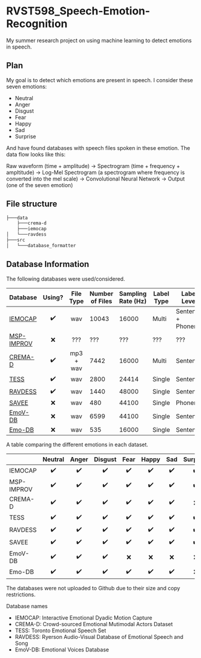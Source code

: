 # RVST598_Speech-Emotion-Recognition

My summer research project on using machine learning to detect emotions in speech.

## Plan

My goal is to detect which emotions are present in speech. I consider these seven
emotions:

- Neutral
- Anger
- Disgust
- Fear
- Happy
- Sad
- Surprise

And have found databases with speech files spoken in these emotion. The data flow looks like this:

Raw waveform (time + amplitude) -> Spectrogram (time + frequency + ampltitude) -> Log-Mel Spectrogram (a spectrogram where frequency is converted into the mel scale) -> Convolutional Neural Network -> Output (one of the seven emotion)

## File structure

```bash
├───data
    ├───crema-d
    ├───iemocap
│   └───ravdess
├───src
│   └───database_formatter
```

## Database Information

The following databases were used/considered.

| Database                                                                             |       Using?       | File Type | Number of Files | Sampling Rate (Hz) | Label Type | Label Level        |
|--------------------------------------------------------------------------------------|:------------------:|:---------:|-----------------|--------------------|------------|--------------------|
| [IEMOCAP](https://sail.usc.edu/iemocap)                                              | :heavy_check_mark: |    wav    | 10043           | 16000              | Multi      | Sentence + Phoneme |
| [MSP-IMPROV](https://ecs.utdallas.edu/research/researchlabs/msp-lab/MSP-Improv.html) |         :x:        |    ???    | ???             | ???                | ???        | ???                |
| [CREMA-D](https://github.com/CheyneyComputerScience/CREMA-D)                         | :heavy_check_mark: | mp3 + wav | 7442            | 16000              | Multi      | Sentence           |
| [TESS](https://tspace.library.utoronto.ca/handle/1807/24487)                         | :heavy_check_mark: |    wav    | 2800            | 24414              | Single     | Sentence           |
| [RAVDESS](https://smartlaboratory.org/ravdess)                                       | :heavy_check_mark: |    wav    | 1440            | 48000              | Single     | Sentence           |
| [SAVEE](http://kahlan.eps.surrey.ac.uk/savee/Database.html)                          |         :x:        |    wav    | 480             | 44100              | Single     | Phoneme            |
| [EmoV-DB](https://github.com/numediart/EmoV-DB)                                      |         :x:        |    wav    | 6599            | 44100              | Single     | Sentence           |
| [Emo-DB](http://emodb.bilderbar.info/index-1280.html)                                |         :x:        |    wav    | 535             | 16000              | Single     | Sentence           |

A table comparing the different emotions in each dataset.

|            |  Neutral |   Anger  |  Disgust |   Fear   |   Happy  |    Sad   | Surprise |   Calm   | Excitement | Frustration |  Amused  |  Sleepy  |  Bored  |
|------------|:--------:|:--------:|:--------:|:--------:|:--------:|:--------:|:--------:|:--------:|:----------:|:----------:|:--------:|:--------:|:--------:|
| IEMOCAP    | :heavy_check_mark: | :heavy_check_mark: | :heavy_check_mark: | :heavy_check_mark: | :heavy_check_mark: | :heavy_check_mark: | :heavy_check_mark: | :x: |  :heavy_check_mark:  | :heavy_check_mark:   | :x: | :x: | :x: |
| MSP-IMPROV | :heavy_check_mark: | :heavy_check_mark: | :heavy_check_mark: | :heavy_check_mark: | :heavy_check_mark: | :heavy_check_mark: | :heavy_check_mark: | :x: | :x:   | :x:   | :x: | :x: | :x: |
| CREMA-D    | :heavy_check_mark: | :heavy_check_mark: | :heavy_check_mark: | :heavy_check_mark: | :heavy_check_mark: | :heavy_check_mark: | :x: | :x: | :x:   | :x:   | :x: | :x: | :x: |
| TESS       | :heavy_check_mark: | :heavy_check_mark: | :heavy_check_mark: | :heavy_check_mark: | :heavy_check_mark: | :heavy_check_mark: | :heavy_check_mark: | :x: | :x:   | :x:   | :x: | :x: | :x: |
| RAVDESS    | :heavy_check_mark: | :heavy_check_mark: | :heavy_check_mark: | :heavy_check_mark: | :heavy_check_mark: | :heavy_check_mark: | :heavy_check_mark: | :heavy_check_mark: | :x:   | :x:   | :x: | :x: | :x: |
| SAVEE      | :heavy_check_mark: | :heavy_check_mark: | :heavy_check_mark: | :heavy_check_mark: | :heavy_check_mark: | :heavy_check_mark: | :heavy_check_mark: | :x: | :x:   | :x:   | :x: | :x: | :x: |
| EmoV-DB    | :heavy_check_mark: | :heavy_check_mark: | :heavy_check_mark: | :x: | :x: | :x: | :x: | :x: | :x:   | :x:   | :heavy_check_mark: | :heavy_check_mark: | :x: |
| Emo-DB     | :heavy_check_mark: | :heavy_check_mark: | :heavy_check_mark: | :heavy_check_mark: | :heavy_check_mark: | :heavy_check_mark: | :x: | :x: | :x:   | :x:   | :x: | :x: | :heavy_check_mark: 

The databases were not uploaded to Github due to their size and copy restrictions.

Database names

- IEMOCAP: Interactive Emotional Dyadic Motion Capture
- CREMA-D: Crowd-sourced Emotional Mutimodal Actors Dataset
- TESS: Toronto Emotional Speech Set
- RAVDESS: Ryerson Audio-Visual Database of Emotional Speech and Song
- EmoV-DB: Emotional Voices Database
